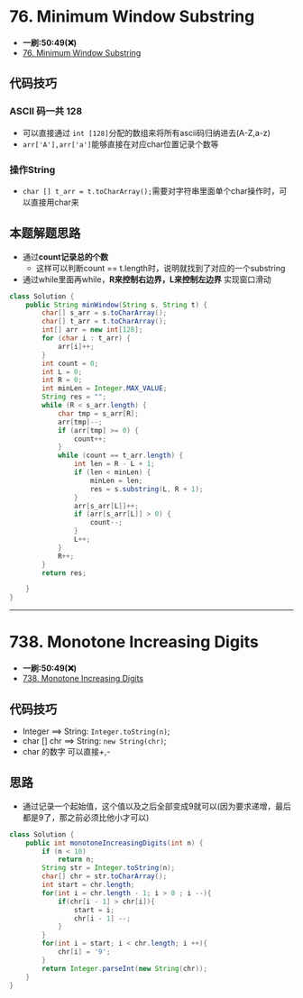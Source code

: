 # 76. Minimum Window Substring
* **一刷:50:49(❌)**
* [76. Minimum Window Substring](https://leetcode.com/problems/minimum-window-substring/)

## 代码技巧
### ASCII 码一共 128
* 可以直接通过 `int [128]`分配的数组来将所有ascii码归纳进去(A-Z,a-z)
* `arr['A'],arr['a']`能够直接在对应char位置记录个数等
### 操作String
* `char [] t_arr = t.toCharArray();`需要对字符串里面单个char操作时，可以直接用char来

## 本题解题思路
* 通过**count记录总的个数**
  * 这样可以判断count == t.length时，说明就找到了对应的一个substring
* 通过while里面再while，**R来控制右边界，L来控制左边界** 实现窗口滑动
```java
class Solution {
    public String minWindow(String s, String t) {
        char[] s_arr = s.toCharArray();
        char[] t_arr = t.toCharArray();
        int[] arr = new int[128];
        for (char i : t_arr) {
            arr[i]++;
        }
        int count = 0;
        int L = 0;
        int R = 0;
        int minLen = Integer.MAX_VALUE;
        String res = "";
        while (R < s_arr.length) {
            char tmp = s_arr[R];
            arr[tmp]--;
            if (arr[tmp] >= 0) {
                count++;
            }
            while (count == t_arr.length) {
                int len = R - L + 1;
                if (len < minLen) {
                    minLen = len;
                    res = s.substring(L, R + 1);
                }
                arr[s_arr[L]]++;
                if (arr[s_arr[L]] > 0) {
                    count--;
                }
                L++;
            }
            R++;
        }
        return res;

    }
}
```
***
# 738. Monotone Increasing Digits
* **一刷:50:49(❌)**
* [738. Monotone Increasing Digits](https://leetcode.com/problems/monotone-increasing-digits/)

## 代码技巧
* Integer ==> String: `Integer.toString(n)`;
* char [] chr ==> String: `new String(chr)`;
* char 的数字 可以直接+,- 

## 思路
* 通过记录一个起始值，这个值以及之后全部变成9就可以(因为要求递增，最后都是9了，那之前必须比他小才可以)
```java
class Solution {
    public int monotoneIncreasingDigits(int n) {
        if (n < 10)
            return n;
        String str = Integer.toString(n);
        char[] chr = str.toCharArray();
        int start = chr.length;
        for(int i = chr.length - 1; i > 0 ; i --){
            if(chr[i - 1] > chr[i]){
                start = i;
                chr[i - 1] --;
            }
        }
        for(int i = start; i < chr.length; i ++){
            chr[i] = '9';
        }
        return Integer.parseInt(new String(chr));
    }
}
```